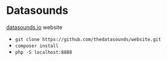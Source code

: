 # Datasounds

[datasounds.io](datasounds.io) website

- `git clone https://github.com/thedatasounds/website.git`
- `composer install`
- `php -S localhost:8888`
